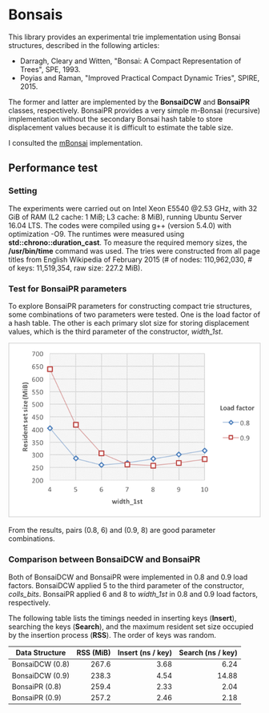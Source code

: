 # Bonsais

This library provides an experimental trie implementation using Bonsai structures, described in the following articles:

* Darragh, Cleary and Witten, "Bonsai: A Compact Representation of Trees", SPE, 1993.
* Poyias and Raman, "Improved Practical Compact Dynamic Tries", SPIRE, 2015.

The former and latter are implemented by the __BonsaiDCW__ and __BonsaiPR__ classes, respectively.
BonsaiPR provides a very simple m-Bonsai (recursive) implementation without the secondary Bonsai hash table to store displacement values because it is difficult to estimate the table size.

I consulted the [mBonsai](https://github.com/Poyias/mBonsai) implementation.

## Performance test

### Setting

The experiments were carried out on Intel Xeon E5540 @2.53 GHz, with 32 GiB of RAM (L2 cache: 1 MiB; L3 cache: 8 MiB), running Ubuntu Server 16.04 LTS.
The codes were compiled using g++ (version 5.4.0) with optimization -O9.
The runtimes were measured using __std::chrono::duration_cast__.
To measure the required memory sizes, the __/usr/bin/time__ command was used.
The tries were constructed from all page titles from English Wikipedia of February 2015 (# of nodes: 110,962,030, # of keys: 11,519,354, raw size: 227.2 MiB).

### Test for BonsaiPR parameters 

To explore BonsaiPR parameters for constructing compact trie structures, some combinations of two parameters were tested.
One is the load factor of a hash table.
The other is each primary slot size for storing displacement values, which is the third parameter of the constructor, *width_1st*.

![Result](https://github.com/kamp78/bonsais/blob/master/graph.png?raw=true)

From the results, pairs (0.8, 6) and (0.9, 8) are good parameter combinations.

### Comparison between BonsaiDCW and BonsaiPR

Both of BonsaiDCW and BonsaiPR were implemented in 0.8 and 0.9 load factors.
BonsaiDCW applied 5 to the third parameter of the constructor, *colls_bits*.
BonsaiPR applied 6 and 8 to *width_1st* in 0.8 and 0.9 load factors, respectively.

The following table lists the timings needed in inserting keys (__Insert__), searching the keys (__Search__), and the maximum resident set size occupied by the insertion process  (__RSS__).
The order of keys was random.

| Data Structure | RSS (MiB) | Insert (ns / key) | Search (ns / key) |
|-----------------|----------:|------------------:|------------------:|
| BonsaiDCW (0.8) | 267.6 | 3.68 | 6.24 |
| BonsaiDCW (0.9) | 238.3 | 4.54 | 14.88 |
| BonsaiPR (0.8) | 259.4 | 2.33 | 2.04 |
| BonsaiPR (0.9) | 257.2 | 2.46 | 2.18 |
